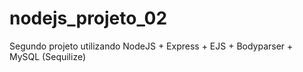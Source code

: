 # nodejs_projeto_02
Segundo projeto utilizando NodeJS + Express + EJS + Bodyparser + MySQL (Sequilize)
